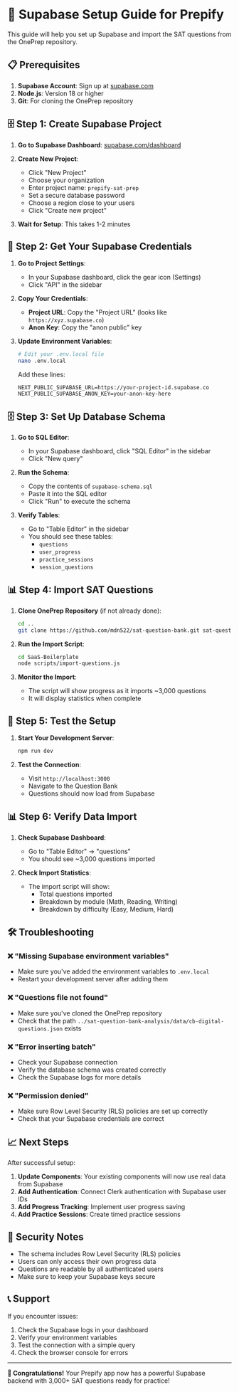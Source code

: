 # 🚀 Supabase Setup Guide for Prepify

This guide will help you set up Supabase and import the SAT questions from the OnePrep repository.

## 📋 Prerequisites

1. **Supabase Account**: Sign up at [supabase.com](https://supabase.com)
2. **Node.js**: Version 18 or higher
3. **Git**: For cloning the OnePrep repository

## 🗄️ Step 1: Create Supabase Project

1. **Go to Supabase Dashboard**: [supabase.com/dashboard](https://supabase.com/dashboard)
2. **Create New Project**:
   - Click "New Project"
   - Choose your organization
   - Enter project name: `prepify-sat-prep`
   - Set a secure database password
   - Choose a region close to your users
   - Click "Create new project"

3. **Wait for Setup**: This takes 1-2 minutes

## 🔑 Step 2: Get Your Supabase Credentials

1. **Go to Project Settings**:
   - In your Supabase dashboard, click the gear icon (Settings)
   - Click "API" in the sidebar

2. **Copy Your Credentials**:
   - **Project URL**: Copy the "Project URL" (looks like `https://xyz.supabase.co`)
   - **Anon Key**: Copy the "anon public" key

3. **Update Environment Variables**:
   ```bash
   # Edit your .env.local file
   nano .env.local
   ```

   Add these lines:
   ```env
   NEXT_PUBLIC_SUPABASE_URL=https://your-project-id.supabase.co
   NEXT_PUBLIC_SUPABASE_ANON_KEY=your-anon-key-here
   ```

## 🗄️ Step 3: Set Up Database Schema

1. **Go to SQL Editor**:
   - In your Supabase dashboard, click "SQL Editor" in the sidebar
   - Click "New query"

2. **Run the Schema**:
   - Copy the contents of `supabase-schema.sql`
   - Paste it into the SQL editor
   - Click "Run" to execute the schema

3. **Verify Tables**:
   - Go to "Table Editor" in the sidebar
   - You should see these tables:
     - `questions`
     - `user_progress`
     - `practice_sessions`
     - `session_questions`

## 📊 Step 4: Import SAT Questions

1. **Clone OnePrep Repository** (if not already done):
   ```bash
   cd ..
   git clone https://github.com/mdn522/sat-question-bank.git sat-question-bank-analysis
   ```

2. **Run the Import Script**:
   ```bash
   cd SaaS-Boilerplate
   node scripts/import-questions.js
   ```

3. **Monitor the Import**:
   - The script will show progress as it imports ~3,000 questions
   - It will display statistics when complete

## 🔧 Step 5: Test the Setup

1. **Start Your Development Server**:
   ```bash
   npm run dev
   ```

2. **Test the Connection**:
   - Visit `http://localhost:3000`
   - Navigate to the Question Bank
   - Questions should now load from Supabase

## 📊 Step 6: Verify Data Import

1. **Check Supabase Dashboard**:
   - Go to "Table Editor" → "questions"
   - You should see ~3,000 questions imported

2. **Check Import Statistics**:
   - The import script will show:
     - Total questions imported
     - Breakdown by module (Math, Reading, Writing)
     - Breakdown by difficulty (Easy, Medium, Hard)

## 🛠 Troubleshooting

### ❌ "Missing Supabase environment variables"
- Make sure you've added the environment variables to `.env.local`
- Restart your development server after adding them

### ❌ "Questions file not found"
- Make sure you've cloned the OnePrep repository
- Check that the path `../sat-question-bank-analysis/data/cb-digital-questions.json` exists

### ❌ "Error inserting batch"
- Check your Supabase connection
- Verify the database schema was created correctly
- Check the Supabase logs for more details

### ❌ "Permission denied"
- Make sure Row Level Security (RLS) policies are set up correctly
- Check that your Supabase credentials are correct

## 📈 Next Steps

After successful setup:

1. **Update Components**: Your existing components will now use real data from Supabase
2. **Add Authentication**: Connect Clerk authentication with Supabase user IDs
3. **Add Progress Tracking**: Implement user progress saving
4. **Add Practice Sessions**: Create timed practice sessions

## 🔐 Security Notes

- The schema includes Row Level Security (RLS) policies
- Users can only access their own progress data
- Questions are readable by all authenticated users
- Make sure to keep your Supabase keys secure

## 📞 Support

If you encounter issues:
1. Check the Supabase logs in your dashboard
2. Verify your environment variables
3. Test the connection with a simple query
4. Check the browser console for errors

---

**🎉 Congratulations!** Your Prepify app now has a powerful Supabase backend with 3,000+ SAT questions ready for practice! 